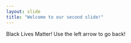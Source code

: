```yaml
---
layout: slide
title: "Welcome to our second slide!"
---
```

Black Lives Matter!
Use the left arrow to go back!
